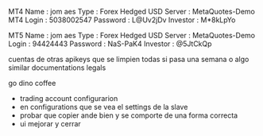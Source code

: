 MT4
Name     : jom aes
Type     : Forex Hedged USD
Server   : MetaQuotes-Demo MT4
Login    : 5038002547
Password : L@Uv2jDv
Investor : M*8kLpYo

MT5
Name     : jom aes
Type     : Forex Hedged USD
Server   : MetaQuotes-Demo
Login    : 94424443
Password : NaS-PaK4
Investor : @5JtCkQp

cuentas de otras apikeys que se limpien todas si pasa una semana o algo similar
documentations
legals

go dino coffee
- trading account configurarion
- en configurations que se vea el settings de la slave
- probar que copier ande bien y se comporte de una forma correcta
- ui mejorar y cerrar
